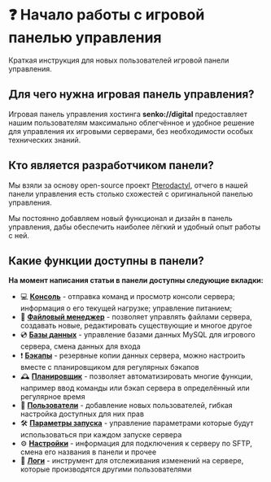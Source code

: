 # ❓ Начало работы с игровой панелью управления

Краткая инструкция для новых пользователей игровой панели управления.

## Для чего нужна игровая панель управления?

Игровая панель управления хостинга **senko://digital** предоставляет нашим пользователям максимально облегчённое и удобное решение для управления их игровыми серверами, без необходимости особых технических знаний.

## Кто является разработчиком панели?

Мы взяли за основу open-source проект [Pterodactyl](https://pterodactyl.io), отчего в нашей панели управления есть столько схожестей с оригинальной панелью управления.

Мы постоянно добавляем новый функционал и дизайн в панель управления, дабы обеспечить наиболее лёгкий и удобный опыт работы с ней.

## Какие функции доступны в панели?

**На момент написания статьи в панели доступны следующие вкладки:**

- 💻 **[Консоль](./console)** - отправка команд и просмотр консоли сервера; информация о его текущей нагрузке; управление питанием;
- 📁 **[Файловый менеджер](./file-manager)** - позволяет управлять файлами сервера, создавать новые, редактировать существующие и многое другое
- 💿 **[Базы данных](./databases)** - управление базами данных MySQL для игрового сервера, смена данных для входа
- ❗️ **[Бэкапы](./backups)** - резервные копии данных сервера, можно настроить вместе с планировщиком для регулярных бэкапов
- 🕰️ **[Планировщик](./schedules)** - позволяет автоматизировать многие функции, например ввод команды или бэкап сервера в определённый или регулярное время
- 👥 **[Пользователи](./users)** - добавление новых пользователей, гибкая настройка доступных для них прав
- 🛠️ **[Параметры запуска](./startup)** - управление параметрами которые будут использоваться при каждом запуске сервера
- ⚙️ **[Настройки](./settings)** - информация для подключения к серверу по SFTP, смена его названия в панели и прочее
- 📖 **[Логи](./activity-logs)** - инструмент для отслеживания изменений на сервере, которые производятся другими пользователями
